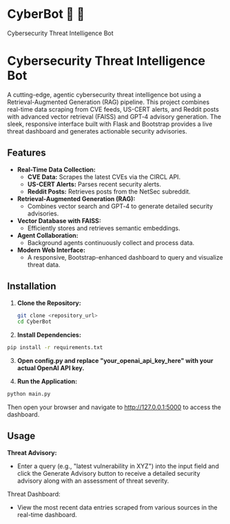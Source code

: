# CyberBot :robot: :speech_balloon:
Cybersecurity Threat Intelligence Bot

# Cybersecurity Threat Intelligence Bot

A cutting-edge, agentic cybersecurity threat intelligence bot using a Retrieval-Augmented Generation (RAG) pipeline. This project combines real-time data scraping from CVE feeds, US-CERT alerts, and Reddit posts with advanced vector retrieval (FAISS) and GPT‑4 advisory generation. The sleek, responsive interface built with Flask and Bootstrap provides a live threat dashboard and generates actionable security advisories.

## Features

- **Real-Time Data Collection:** 
  - **CVE Data:** Scrapes the latest CVEs via the CIRCL API.
  - **US-CERT Alerts:** Parses recent security alerts.
  - **Reddit Posts:** Retrieves posts from the NetSec subreddit.
- **Retrieval-Augmented Generation (RAG):** 
  - Combines vector search and GPT‑4 to generate detailed security advisories.
- **Vector Database with FAISS:** 
  - Efficiently stores and retrieves semantic embeddings.
- **Agent Collaboration:** 
  - Background agents continuously collect and process data.
- **Modern Web Interface:** 
  - A responsive, Bootstrap-enhanced dashboard to query and visualize threat data.

## Installation
1. **Clone the Repository:**
   ```bash
   git clone <repository_url>
   cd CyberBot

2. **Install Dependencies:**
  ```bash
pip install -r requirements.txt
  ```

3. **Open config.py and replace "your_openai_api_key_here" with your actual OpenAI API key.**

4. **Run the Application:**
  ```bash
  python main.py
  ```
Then open your browser and navigate to http://127.0.0.1:5000 to access the dashboard.

## Usage
  **Threat Advisory:**
  - Enter a query (e.g., "latest vulnerability in XYZ") into the input field and click the Generate Advisory button to receive a detailed security advisory along with an assessment of threat severity.

Threat Dashboard:
  - View the most recent data entries scraped from various sources in the real-time dashboard.



